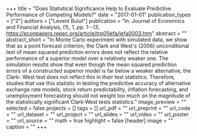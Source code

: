 +++
title = "Does Statistical Significance Help to Evaluate Predictive Performance of Competing Models?"
date = "2017-01-01"
publication_types = ["2"]
authors = ["Levent Bulut"]
publication = "In: Journal of Economics and Financial Analysis, (1), 1, _pp. 1--13_, https://econpapers.repec.org/article/trp01jefa/jefa0003.htm"
abstract = ""
abstract_short = "In Monte Carlo experiment with simulated data, we show that as a point forecast criterion, the Clark and West's (2006) unconditional test of mean squared prediction errors does not reflect the relative performance of a superior model over a relatively weaker one. The simulation results show that even though the mean squared prediction errors of a constructed superior model is far below a weaker alternative, the Clark- West test does not reflect this in their test statistics. Therefore, studies that use this statistic in testing the predictive accuracy of alternative exchange rate models, stock return predictability, inflation forecasting, and unemployment forecasting should not weight too much on the magnitude of the statistically significant Clark-West tests statistics."
image_preview = ""
selected = false
projects = []
tags = []
url_pdf = ""
url_preprint = ""
url_code = ""
url_dataset = ""
url_project = ""
url_slides = ""
url_video = ""
url_poster = ""
url_source = ""
math = true
highlight = false
[header]
image = ""
caption = ""
+++
